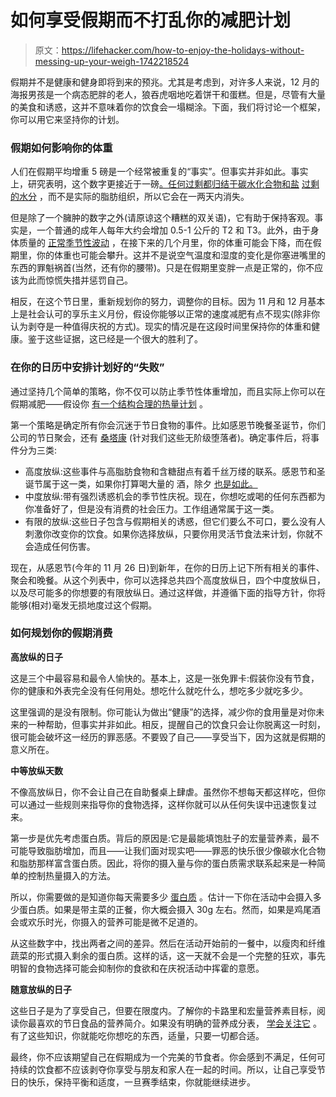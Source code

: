 # 如何享受假期而不打乱你的减肥计划

> 原文：<https://lifehacker.com/how-to-enjoy-the-holidays-without-messing-up-your-weigh-1742218524>

假期并不是健康和健身即将到来的预兆。尤其是考虑到，对许多人来说，12 月的海报男孩是一个病态肥胖的老人，狼吞虎咽地吃着饼干和蛋糕。但是，尽管有大量的美食和诱惑，这并不意味着你的饮食会一塌糊涂。下面，我们将讨论一个框架，你可以用它来坚持你的计划。



### 假期如何影响你的体重

人们在假期平均增重 5 磅是一个经常被重复的“事实”。但事实并非如此。事实上，研究表明，这个数字更接近于一磅[。任何过剩都归结于碳水化合物和盐](http://www.ncbi.nlm.nih.gov/pubmed/10727591) [过剩的水分](https://lifehacker.com/f-k-the-scale-1683801679) ，而不是实际的脂肪组织，所以它会在一两天内消失。



但是除了一个臃肿的数字之外(请原谅这个糟糕的双关语)，它有助于保持客观。事实是，一个普通的成年人每年大约会增加 0.5-1 公斤的 T2 和 T3。此外，由于身体质量的 [正常季节性波动](http://circ.ahajournals.org/cgi/content/meeting_abstract/122/21_MeetingAbstracts/A21291) ，在接下来的几个月里，你的体重可能会下降，而在假期里，你的体重也可能会攀升。这并不是说空气温度和湿度的变化是你塞进嘴里的东西的罪魁祸首(当然，还有你的腰带)。只是在假期里变胖一点是正常的，你不应该为此而惊慌失措并惩罚自己。

相反，在这个节日里，重新规划你的努力，调整你的目标。因为 11 月和 12 月基本上是社会认可的享乐主义月份，假设你能够以正常的速度减肥有点不现实(除非你认为剥夺是一种值得庆祝的方式)。现实的情况是在这段时间里保持你的体重和健康。鉴于这些证据，这已经是一个很大的胜利了。

### 在你的日历中安排计划好的“失败”

通过坚持几个简单的策略，你不仅可以防止季节性体重增加，而且实际上你可以在假期减肥——假设你 [有一个结构合理的热量计划](https://lifehacker.com/how-to-determine-the-number-of-calories-you-should-eat-1693372946) 。

第一个策略是确定所有你会沉迷于节日食物的事件。比如感恩节晚餐圣诞节，你们公司的节日聚会，还有 [桑塔康](https://en.wikipedia.org/wiki/SantaCon) (针对我们这些无阶级堕落者)。确定事件后，将事件分为三类:

*   高度放纵:这些事件与高脂肪食物和含糖甜点有着千丝万缕的联系。感恩节和圣诞节属于这一类，如果你打算喝大量的 酒，除夕 [也是如此。](https://lifehacker.com/how-to-drink-without-messing-up-your-weight-loss-1689799515)
*   中度放纵:带有强烈诱惑机会的季节性庆祝。现在，你想吃或喝的任何东西都为你准备好了，但是没有消费的社会压力。工作组通常属于这一类。
*   有限的放纵:这些日子包含与假期相关的诱惑，但它们要么不可口，要么没有人刺激你改变你的饮食。如果你选择放纵，只要你用灵活节食法来计划，你就不会造成任何伤害。

现在，从感恩节(今年的 11 月 26 日)到新年，在你的日历上记下所有相关的事件、聚会和晚餐。从这个列表中，你可以选择总共四个高度放纵日，四个中度放纵日，以及尽可能多的你想要的有限放纵日。通过这样做，并遵循下面的指导方针，你将能够(相对)毫发无损地度过这个假期。

### 如何规划你的假期消费

**高放纵的日子**

这是三个中最容易和最令人愉快的。基本上，这是一张免罪卡:假装你没有节食，你的健康和外表完全没有任何用处。想吃什么就吃什么，想吃多少就吃多少。

这里强调的是没有限制。你可能认为做出“健康”的选择，减少你的食用量是对你未来的一种帮助，但事实并非如此。相反，提醒自己的饮食只会让你脱离这一时刻，很可能会破坏这一经历的罪恶感。不要毁了自己——享受当下，因为这就是假期的意义所在。

**中等放纵天数**

不像高放纵日，你不会让自己在自助餐桌上肆虐。虽然你不想每天都这样吃，但你可以通过一些规则来指导你的食物选择，这样你就可以从任何失误中迅速恢复过来。

第一步是优先考虑蛋白质。背后的原因是:它是最能填饱肚子的宏量营养素，最不可能导致脂肪增加，而且——让我们面对现实吧——罪恶的快乐很少像碳水化合物和脂肪那样富含蛋白质。因此，将你的摄入量与你的蛋白质需求联系起来是一种简单的控制热量摄入的方法。

所以，你需要做的是知道你每天需要多少 [蛋白质](https://lifehacker.com/how-to-lose-weight-without-counting-calories-1691715560) 。估计一下你在活动中会摄入多少蛋白质。如果是带主菜的正餐，你大概会摄入 30g 左右。然而，如果是鸡尾酒会或欢乐时光，你摄入的营养可能是微不足道的。

从这些数字中，找出两者之间的差异。然后在活动开始前的一餐中，以瘦肉和纤维蔬菜的形式摄入剩余的蛋白质。这样的话，这一天就不会是一个完整的狂欢，事先明智的食物选择可能会抑制你的食欲和在庆祝活动中挥霍的意愿。

**随意放纵的日子**

这些日子是为了享受自己，但要在限度内。了解你的卡路里和宏量营养素目标，阅读你最喜欢的节日食品的营养简介。如果没有明确的营养成分表， [学会关注它](http://dicktalens.com/a-comprehensive-guide-to-macro-tracking/) 。有了这些知识，你就能吃你想吃的东西，适量，只要一切都合适。

最终，你不应该期望自己在假期成为一个完美的节食者。你会感到不满足，任何可持续的饮食都不应该剥夺你享受与朋友和家人在一起的时间。所以，让自己享受节日的快乐，保持平衡和适度，一旦赛季结束，你就能继续进步。